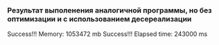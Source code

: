 ### Результат выполенения аналогичной программы, но без оптимизации и с использованием десереализации

Success!!! Memory:  1053472 mb
Success!!! Elapsed time: 243000 ms
